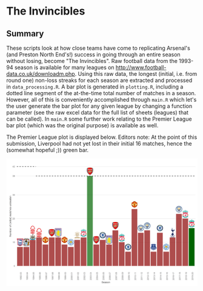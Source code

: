The Invincibles
================

Summary
-------

These scripts look at how close teams have come to replicating Arsenal's (and Preston North End's!) success in going through an entire season without losing, become "The Invincibles". Raw football data from the 1993-94 season is available for many leagues on <http://www.football-data.co.uk/downloadm.php>. Using this raw data, the longest (initial, i.e. from round one) non-loss streaks for each season are extracted and processed in `data_processing.R`. A bar plot is generated in `plotting.R`, including a dotted line segment of the at-the-time total number of matches in a season. However, all of this is conveniently accomplished through `main.R` which let's the user generate the bar plot for any given league by changing a function parameter (see the raw excel data for the full list of sheets (leagues) that can be called). In `main.R` some further work relating to the Premier League bar plot (which was the original purpose) is available as well.

The Premier League plot is displayed below. Editors note: At the point of this submission, Liverpool had not yet lost in their initial 16 matches, hence the (somewhat hopeful ;)) green bar.

![Premier League](invinciblesPremierLeague.PNG)
